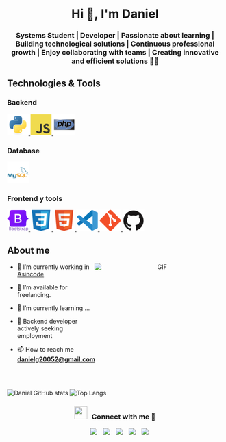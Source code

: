<h1 align="center">Hi 👋, I'm Daniel
<h3 align="center">Systems Student | Developer | Passionate about learning | Building technological solutions |	Continuous professional growth | Enjoy collaborating with teams | Creating innovative and efficient solutions 👨‍💻
</h3>

<h2 align="left" >Technologies & Tools</h2>

<h3>Backend</h3>
<a href="" target="_blank">
<img src="img/python-original.svg" width="50" height="50">
</a>
<a href="" target="_blank">
<img src="img/javascript-original.svg"width="50" height="50">
</a>
<a href="" target="_blank">
<img src="img/php-original.svg"width="50" height="50">
</a>

<h3>Database</h3>
<a href="" target="_blank">
<img src="img/mysql-original-wordmark.svg"width="50" height="50">
</a>

<h3>Frontend y tools</h3>
<a href="" target="_blank">
<img src="img/bootstrap-original-wordmark.svg"width="50" height="50">
</a>
<a href="" target="_blank">
<img src="img/css3-original.svg"width="50" height="50">
</a>
<a href="" target="_blank">
<img src="img/html5-original.svg"width="50" height="50">
</a>
<a href="" target="_blank">
<img src="img/vscode-original.svg"width="50" height="50">
</a>
<a href="" target="_blank">
<img src="img/git-original.svg"width="50" height="50">
</a>
<a href="" target="_blank">
<img src="img/github-original.svg"width="50" height="50">
</a>

<h2 align="left">About me</h2>

<a target="_blank" align="center">
  <img align="right" top="800" height="200" width="300" alt="GIF" src="https://media.giphy.com/media/SWoSkN6DxTszqIKEqv/giphy.gif">
</a>

- 🔭 I’m currently working in <a href="https://asincode.co/" target="blank">Asincode</a>

- 🤝 I’m available for freelancing.

- 🌱 I’m currently learning ...

- 📝 Backend developer actively seeking employment

- 📫 How to reach me **danielg20052@gmail.com**
<br/>
<br/>

![Daniel GitHub stats](https://github-readme-stats.vercel.app/api?username=DanielGomez23&show_icons=true&theme=radical)
![Top Langs](https://github-readme-stats.vercel.app/api/top-langs/?username=DanielGomez23&layout=compact&theme=radical)

<h3 align="center" > <img src="https://media.giphy.com/media/iY8CRBdQXODJSCERIr/giphy.gif" width="30" height="30" style="margin-right: 10px;">Connect with me 🤝 </h3>

<p align="center">

 <div align="center"  class="icons-social" style="margin-left: 10px;">
        <a style="margin-left: 10px;"  target="_blank" href="https://www.linkedin.com/in/daniel-gomez-4713a9352/">
			<img src="https://img.icons8.com/doodle/40/000000/linkedin--v2.png"></a>
        <a style="margin-left: 10px;" target="_blank" href="https://github.com/DanielGomez23">
		<img src="https://img.icons8.com/doodle/40/000000/github--v1.png"></a>
		<a style="margin-left: 10px;" target="_blank" href="https://www.instagram.com/_.da_ni._/">
			<img src="https://img.icons8.com/doodle/40/000000/instagram-new--v2.png"></a>
		<a style="margin-left: 10px;" target="_blank" href="https://twitter.com/DaNi_MagiK">
			<img src="https://img.icons8.com/doodle/1x/twitter-squared--v2.png" ></a>
		<a style="margin-left: 10px;" target="_blank" href="https://youtube.com/@dani_magic?si=Hk3L49Ka5d7WNS-2">
				<img src="https://img.icons8.com/doodle/1x/youtube--v2.png" ></a>
      </div>

</p>

